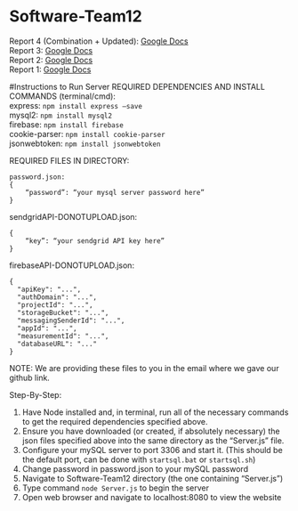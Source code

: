 # Software-Team12
Report 4 (Combination + Updated): [Google Docs](https://docs.google.com/document/d/1aAIgR_ubrihyUlIA5CYuc0-_oc3Q9ZcwkkqymMPX7FU/edit?usp=sharing)  
Report 3: [Google Docs](https://docs.google.com/document/d/1B9V5caR-hR49J6-TY-MFgVNrcfg9q6wl1dJBlRy767E/edit?usp=sharing)  
Report 2: [Google Docs](https://docs.google.com/document/d/1nOkCGrnlludJP9I8p_BfKyL3k4lIL6Vw4cnOBO92rp0/edit?usp=sharing)  
Report 1: [Google Docs](https://docs.google.com/document/d/1q1VkaWLZzXKBJ516M2U033OHLpezzJGegtDqasFO7yg/edit?usp=sharing)  

#Instructions to Run Server
REQUIRED DEPENDENCIES AND INSTALL COMMANDS (terminal/cmd):   
express:		    ```npm install express –save```  
mysql2:		        ```npm install mysql2```  
firebase:		    ```npm install firebase```  
cookie-parser:		```npm install cookie-parser```  
jsonwebtoken:		```npm install jsonwebtoken```  

REQUIRED FILES IN DIRECTORY:  
```
password.json:
{
	“password”: “your mysql server password here”
}
```
sendgridAPI-DONOTUPLOAD.json:  
```
{
	“key”: “your sendgrid API key here”
}
```
firebaseAPI-DONOTUPLOAD.json:  
```
{
  "apiKey": "...",
  "authDomain": "...",
  "projectId": "...",
  "storageBucket": "...",
  "messagingSenderId": "...",
  "appId": "...",
  "measurementId": "...",
  "databaseURL": "..."
}
```
NOTE: We are providing these files to you in the email where we gave our github link.   

Step-By-Step:  
1. Have Node installed and, in terminal, run all of the necessary commands to get the required dependencies specified above.  
2. Ensure you have downloaded (or created, if absolutely necessary) the json files specified above into the same directory as the “Server.js” file.  
3. Configure your mySQL server to port 3306 and start it. (This should be the default port, can be done with ```startsql.bat``` or ```startsql.sh```)  
4. Change password in password.json to your mySQL password  
5. Navigate to Software-Team12 directory (the one containing “Server.js”)  
6. Type command ```node Server.js``` to begin the server  
7. Open web browser and navigate to localhost:8080 to view the website  
